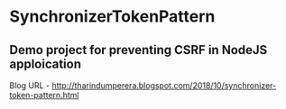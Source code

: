 # SynchronizerTokenPattern
## Demo project for preventing CSRF in NodeJS apploication

Blog URL - http://tharindumperera.blogspot.com/2018/10/synchronizer-token-pattern.html
